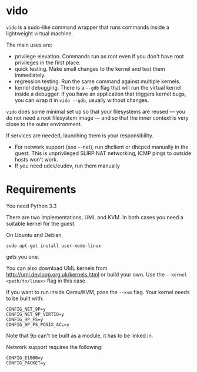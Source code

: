 
# vido

`vido` is a sudo-like command wrapper that runs commands inside
a lightweight virtual machine.

The main uses are:

- privilege elevation.  Commands run as root even if you don't have
root privileges in the first place.
- quick testing.  Make small changes to the kernel and test them immediately.
- regression testing.  Run the same command against multiple kernels.
- kernel debugging.  There is a `--gdb` flag that will run the virtual
kernel inside a debugger.  If you have an application that triggers
kernel bugs, you can wrap it in `vido --gdb`, usually without changes.

`vido` does some minimal set up so that your filesystems are reused
— you do not need a root filesystem image — and so that the inner
context is very close to the outer environment.

If services are needed, launching them is your responsibility.

- For network support (see --net), run dhclient
or dhcpcd manually in the guest.  This is unprivileged
SLIRP NAT networking, ICMP pings to outside hosts won't work.
- If you need udev/eudev, run them manually

# Requirements

You need Python 3.3

There are two implementations, UML and KVM.
In both cases you need a suitable kernel for the guest.

On Ubuntu and Debian,

    sudo apt-get install user-mode-linux

gets you one.

You can also download UML kernels from
<http://uml.devloop.org.uk/kernels.html> or build your own.
Use the `--kernel <path/to/linux>` flag in this case.

If you want to run inside Qemu/KVM, pass the `--kvm` flag.
Your kernel needs to be built with:

    CONFIG_NET_9P=y
    CONFIG_NET_9P_VIRTIO=y
    CONFIG_9P_FS=y
    CONFIG_9P_FS_POSIX_ACL=y

Note that 9p can't be built as a module, it has to be linked in.

Network support requires the following:

    CONFIG_E1000=y
    CONFIG_PACKET=y


